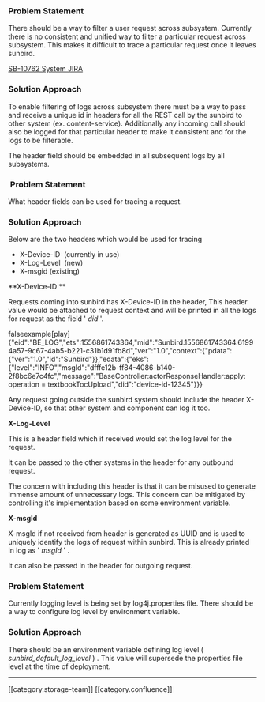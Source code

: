 
### Problem Statement
There should be a way to filter a user request across subsystem. Currently there is no consistent and unified way to filter a particular request across subsystem. This makes it difficult to trace a particular request once it leaves sunbird. 

[SB-10762 System JIRA](https:///browse/SB-10762)


### Solution Approach 
To enable filtering of logs across subsystem there must be a way to pass and receive a unique id in headers for all the REST call by the sunbird to other system (ex. content-service). Additionally any incoming call should also be logged for that particular header to make it consistent and for the logs to be filterable.

The header field should be embedded in all subsequent logs by all subsystems.


###  Problem Statement 
What header fields can be used for tracing a request.


### Solution Approach 
Below are the two headers which would be used for tracing


* X-Device-ID  (currently in use)
* X-Log-Level  (new)
* X-msgid (existing)



 **X-Device-ID ** 

Requests coming into sunbird has X-Device-ID in the header, This header value would be attached to request context and will be printed in all the logs for request as the field ' _did_ '.

falseexample\[play] {"eid":"BE_LOG","ets":1556861743364,"mid":"Sunbird.1556861743364.61994a57-9c67-4ab5-b221-c31b1d91fb8d","ver":"1.0","context":{"pdata":{"ver":"1.0","id":"Sunbird"}},"edata":{"eks":{"level":"INFO","msgId":"dfffe12b-ff84-4086-b140-2f8bc6e7c4fc","message":"BaseController:actorResponseHandler:apply: operation = textbookTocUpload","did":"device-id-12345"}}}

Any request going outside the sunbird system should include the header X-Device-ID, so that other system and component can log it too.



 **X-Log-Level** 

This is a header field which if received would set the log level for the request.

It can be passed to the other systems in the header for any outbound request.

The concern with including this header is that it can be misused to generate immense amount of unnecessary logs. This concern can be mitigated by controlling it's implementation based on some environment variable.

 **X-msgId**  

X-msgId if not received from header is generated as UUID and is used to uniquely identify the logs of request within sunbird. This is already printed in log as ' _msgId_ ' .

It can also be passed in the header for outgoing request.


### Problem Statement
Currently logging level is being set by log4j.properties file. There should be a way to configure log level by environment variable.


### Solution Approach
There should be an environment variable defining log level ( _sunbird_default_log_level_ ) . This value will supersede the properties file level at the time of deployment.















*****

[[category.storage-team]] 
[[category.confluence]] 
